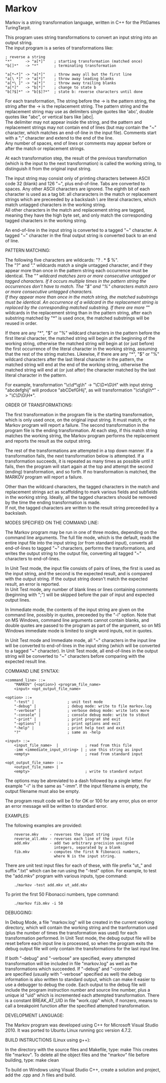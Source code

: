 Markov
======

Markov is a string transformation language, written in C++ for the PltGames TuringTarpit.

This program uses string transformations to convert an input string into an output string.  
The input program is a series of transformations like:

    ; reverse a string
    "*"      -> "a[*]"    ; starting transformation (matched once)
    "b[]*"   -> "*"       ; terminating transformation

    "a[*~*]" -> "a[*]"    ; throw away all but the first line
    "a[\ *]" -> "a[*]"    ; throw away leading blanks
    "a[*\ ]" -> "a[*]"    ; throw away trailing blanks
    "a[*]"   -> "b[*]"    ; change to state b
    "b[?$]*" -> "b[$]?*"  ; state b: reverse characters until done

For each transformation, The string before the -> is the pattern string, the string after 
the -> is the replacement string.  The pattern string and the replacement string may use as 
delimiters single quotes like 'abc', double quotes like "abc", or vertical bars like |abc|.   
The delimiter may not appear inside the string, and the pattern and replacement strings may 
not contain end of lines (but may contain the "~" character, which matches an end-of-line in 
the input file).  Comments start with a ";" character and extend to the end of the line.  
Any number of spaces, end of lines or comments may appear before or after the match or 
replacement strings.

At each transformation step, the result of the previous transformation 
(which is the input to the next transformation) is called the working 
string, to distinguish it from the original input string.

The input string may consist only of printing characters between ASCII 
code 32 (blank) and 126 "~", plus end-of-line.   Tabs are converted to 
spaces.   Any other ASCII characters are ignored.   The eighth bit of 
each character is used as a tag bit:  all chararacters in the match 
or replacement strings which are preceeded by a backslash \ are literal 
characters, which match untagged characters in the working string.  
All other characters in the match and replacement string are tagged, 
meaning they have the high byte set, and only match the corresponding 
tagged characters in the working string.
 
An end-of-line in the input string is converted to a tagged "~" 
character.  A tagged "~" character in the final output string is 
converted back to an end of line. 


PATTERN MATCHING:

The following five characters are wildcards: "? . * $ %".   
The "?" and "." wildcards match a single untagged character, and if 
they appear more than once in the pattern string each occurrence must 
be identical.   The "*" wildcard matches zero or more consecutive 
untagged or tagged characters.  If it occurs multiple times in the 
pattern string the occurrences don't have to match.  The "$" and "%" 
characters match zero or more consecutive untagged characters.  
If they appear more than once in the match string, the matched 
substrings must be identical.  An occurrence of a wildcard in the 
replacement string is replaced by the corresponding matched substring.
If there are more "*" wildcards in the replacement string than in 
the pattern string, after each substring matched by "*" is used once, 
the matched substrings will be reused in order.

If there are any "*", "$" or "%" wildcard characters in the pattern
before the first literal character, the matched string will begin
at the beginning of the working string, otherwise the matched string
will begin at (or just before) the first occurrence of the literal
character in the working string, assuming that the rest of the
string matches.  Likewise, if there are any "*", "$" or "%" wildcard
characters after the last literal character in the pattern, the
matched string will end at the end of the working string, otherwise
the matched string will end at (or just after) the character matched
by the last literal character in the pattern.

For example, transformation "\c\d*\g\h" -> "\C\D*\G\H" with input 
string "abcdefghij" will produce "abCDefGHij", as will transformation 
"*\c\d*\g\h*" -> "*\C\D*\G\H*".


ORDER OF TRANSFORMATIONS:

The first transformation in the program file is the starting 
transformation, which is only used once, on the original input string.
It must match, or the Markov program will report a failure.   The 
second transformation in the program file is the ending transformation.
At each step, if this match string matches the working string, the 
Markov program performs the replacement and reports the result as 
the output string.

The rest of the transformations are attempted in a top down manner.
If a transformation fails, the next transformation below is attempted.
If a transformation succeeds, it is repeated as many times as possible 
until it fails, then the program will start again at the top and 
attempt  the second (ending) transformation, and so forth.  If no 
transformation is matched, the MARKOV program will report a failure.

Other than the wildcard characters, the tagged characters in the match 
and replacement strings act as scaffolding to mark various fields and 
subfields in the working string.  Ideally, all the tagged characters 
should be removed by the time the ending transformation is made.  
If not, the tagged characters are written to the result string 
preceeded by a backslash.


MODES SPECIFIED ON THE COMMAND LINE:

The Markov program may be run in one of three modes, depending on the 
command line arguments.  The full file mode, which is the default, 
reads the entire input file into the input string (or from standard 
input), converts all end-of-lines to tagged "~" characters,
performs the transformations, and writes the output string 
to the output file, converting all tagged "~" characters to end-of-lines.

In Unit Test mode, the input file consists of pairs of lines, the 
first is used as the input string, and the second is the expected 
result, and is compared with the output string.  If the output 
string doesn't match the expected result, an error is reported.  
In Unit Test mode, any number of blank lines or lines containing 
comments (beginning with ";") will be skipped before the pair of 
input and expected output lines.

In Immediate mode, the contents of the input string are given on the 
command line, possibly in quotes, preceeded by the "-i" option.  Note
that on MS Windows, command line arguments cannot contain blanks, and
double quotes are passed to the program as part of the argument, so on 
MS Windows immediate mode is limited to single word inputs, not in quotes.

In Unit Test mode and Immediate mode, all "~" characters in the input 
line will be converted to end-of-lines in the input string (which will 
be converted to a tagged "~" character).  In Unit Test mode, all 
end-of-lines in the output string will be converted to "~" characters 
before comparing with the expected result line.


COMMAND LINE SYNTAX:

    <command_line> ::=
        "MARKOV" {<option>} <program_file_name>
        <input> <opt_output_file_name>

    <option> ::=
        "-test" |               ; unit test mode
        "-debug" |              ; debug mode: write to file markov.log
        "-verbose" |            ; verbose debug mode: write lots more
        "-console" |            ; console debug mode: write to stdout 
        "-print" |              ; print program and exit
        "-options" |            ; print options and exit
        "-help" |               ; print help text and exit
        "?"                     ; same as -help		

    <input> ::=
        <input_file_name>  |            ; read from this file
        -imm <immediate_input_string> | ; use this string as input
        <empty>                         ; read from standard input

    <opt_output_file_name> ::=
        <output_file_name> |
        <empty>                         ; write to standard output

The options may be abreviated to a dash followed by a single letter.
For example "-i" is the same as "-imm".
If the input filename is empty, the output filename must also be empty.

The program result code will be 0 for OK or 100 for any error, plus 
on error an error message will be written to standard error.


EXAMPLES:

The following examples are provided:

        reverse.mkv     - reverses the input string
        reverse_all.mkv - reverses each line of the input file
        add.mkv         - add two arbitrary precision unsigned 
                          integers, separated by a blank
        fib.mkv	        - computes the first N fibonacci numbers, 
                          where N is the input string.

There are unit test input files for each of these, with file prefix 
"ut_" and suffix ".txt" which can be run using the "-test" option.
For example, to test the "add.mkv" program with various inputs,  type command:

        ./markov -test add.mkv ut_add.mkv
        
To print the first 50 Fibonacci numbers, type command:

        ./markov fib.mkv -i 50
        

DEBUGGING:

In Debug Mode, a file "markov.log" will be created in the current 
working directory, which will contain the working string and the 
tranformation used (plus the number of times the transformation 
was used) for each transformation performed.  In Unit Test mode, 
the debug output file will be reset before each input line is 
processed, so when the program exits the debug output file will 
only contain the transformations for the last input line.

If both "-debug" and "-verbose" are specified, every attempted
transformation will be included in file "markov.log" as well as 
the transformations which succeeded.  If "-debug" and "-console"  
are specified (usually with "-verbose" specified as well) the 
debug information is also written to standard output, which can 
make it easier to use a debugger to debug the code.  Each output to 
the debug file will include the program instruction number and 
source line number, plus a unique id "uid" which is incremented 
each attempted transformation.  There is a constant BREAK_AT_UID
in file "work.cpp" which, if nonzero, means to call a breakpoint 
function after the specified attempted transformation.


DEVELOPMENT LANGUAGE:

The Markov program was developed using C++ for Microsoft Visual 
Studio 2010.  It was ported to Ubuntu Linux running gcc 
version 4.7.2.


BUILD INSTRUCTIONS (Linux using g++):

In the directory with the source files and Makefile, type:
    make
This creates file "markov".
To delete all the object files and the "markov" file before building, type:
    make clean

To build on Windows using Visual Studio C++, create a solution and
project, add the .cpp and .h files and build.
